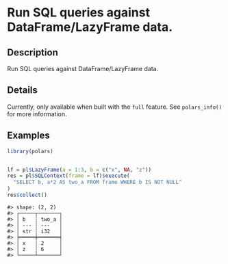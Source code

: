 
# Run SQL queries against DataFrame/LazyFrame data.

## Description

Run SQL queries against DataFrame/LazyFrame data.

## Details

Currently, only available when built with the <code>full</code> feature.
See <code>polars_info()</code> for more information.

## Examples

``` r
library(polars)


lf = pl$LazyFrame(a = 1:3, b = c("x", NA, "z"))
res = pl$SQLContext(frame = lf)$execute(
  "SELECT b, a*2 AS two_a FROM frame WHERE b IS NOT NULL"
)
res$collect()
```

    #> shape: (2, 2)
    #> ┌─────┬───────┐
    #> │ b   ┆ two_a │
    #> │ --- ┆ ---   │
    #> │ str ┆ i32   │
    #> ╞═════╪═══════╡
    #> │ x   ┆ 2     │
    #> │ z   ┆ 6     │
    #> └─────┴───────┘
